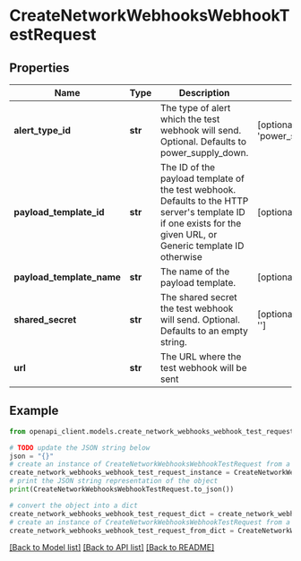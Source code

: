 # CreateNetworkWebhooksWebhookTestRequest


## Properties

Name | Type | Description | Notes
------------ | ------------- | ------------- | -------------
**alert_type_id** | **str** | The type of alert which the test webhook will send. Optional. Defaults to power_supply_down. | [optional] [default to 'power_supply_down']
**payload_template_id** | **str** | The ID of the payload template of the test webhook. Defaults to the HTTP server&#39;s template ID if one exists for the given URL, or Generic template ID otherwise | [optional] 
**payload_template_name** | **str** | The name of the payload template. | [optional] 
**shared_secret** | **str** | The shared secret the test webhook will send. Optional. Defaults to an empty string. | [optional] [default to '']
**url** | **str** | The URL where the test webhook will be sent | 

## Example

```python
from openapi_client.models.create_network_webhooks_webhook_test_request import CreateNetworkWebhooksWebhookTestRequest

# TODO update the JSON string below
json = "{}"
# create an instance of CreateNetworkWebhooksWebhookTestRequest from a JSON string
create_network_webhooks_webhook_test_request_instance = CreateNetworkWebhooksWebhookTestRequest.from_json(json)
# print the JSON string representation of the object
print(CreateNetworkWebhooksWebhookTestRequest.to_json())

# convert the object into a dict
create_network_webhooks_webhook_test_request_dict = create_network_webhooks_webhook_test_request_instance.to_dict()
# create an instance of CreateNetworkWebhooksWebhookTestRequest from a dict
create_network_webhooks_webhook_test_request_from_dict = CreateNetworkWebhooksWebhookTestRequest.from_dict(create_network_webhooks_webhook_test_request_dict)
```
[[Back to Model list]](../README.md#documentation-for-models) [[Back to API list]](../README.md#documentation-for-api-endpoints) [[Back to README]](../README.md)


